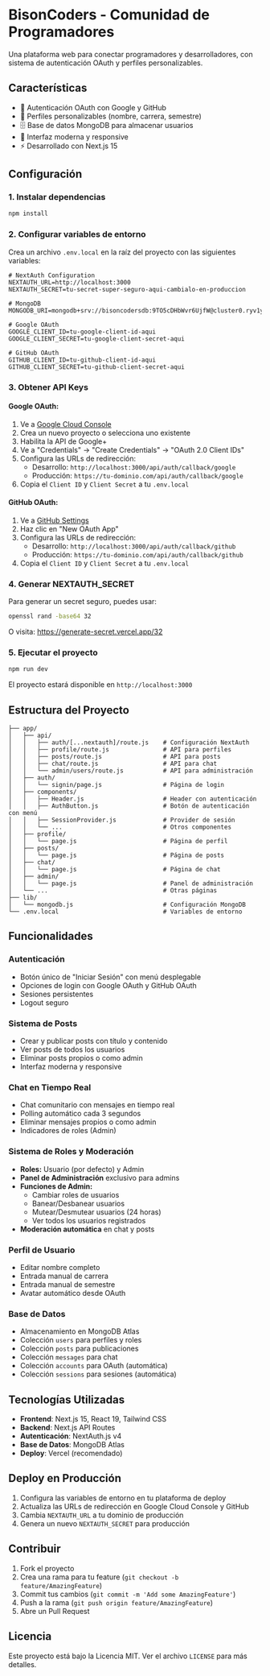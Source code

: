 # BisonCoders - Comunidad de Programadores

Una plataforma web para conectar programadores y desarrolladores, con sistema de autenticación OAuth y perfiles personalizables.

## Características

- 🔐 Autenticación OAuth con Google y GitHub
- 👤 Perfiles personalizables (nombre, carrera, semestre)
- 🗄️ Base de datos MongoDB para almacenar usuarios
- 🎨 Interfaz moderna y responsive
- ⚡ Desarrollado con Next.js 15

## Configuración

### 1. Instalar dependencias

```bash
npm install
```

### 2. Configurar variables de entorno

Crea un archivo `.env.local` en la raíz del proyecto con las siguientes variables:

```env
# NextAuth Configuration
NEXTAUTH_URL=http://localhost:3000
NEXTAUTH_SECRET=tu-secret-super-seguro-aqui-cambialo-en-produccion

# MongoDB
MONGODB_URI=mongodb+srv://bisoncodersdb:9TO5cDHbWvr6UjfW@cluster0.ryv1yjy.mongodb.net/

# Google OAuth
GOOGLE_CLIENT_ID=tu-google-client-id-aqui
GOOGLE_CLIENT_SECRET=tu-google-client-secret-aqui

# GitHub OAuth
GITHUB_CLIENT_ID=tu-github-client-id-aqui
GITHUB_CLIENT_SECRET=tu-github-client-secret-aqui
```

### 3. Obtener API Keys

#### Google OAuth:
1. Ve a [Google Cloud Console](https://console.cloud.google.com/)
2. Crea un nuevo proyecto o selecciona uno existente
3. Habilita la API de Google+ 
4. Ve a "Credentials" → "Create Credentials" → "OAuth 2.0 Client IDs"
5. Configura las URLs de redirección:
   - Desarrollo: `http://localhost:3000/api/auth/callback/google`
   - Producción: `https://tu-dominio.com/api/auth/callback/google`
6. Copia el `Client ID` y `Client Secret` a tu `.env.local`

#### GitHub OAuth:
1. Ve a [GitHub Settings](https://github.com/settings/developers)
2. Haz clic en "New OAuth App"
3. Configura las URLs de redirección:
   - Desarrollo: `http://localhost:3000/api/auth/callback/github`
   - Producción: `https://tu-dominio.com/api/auth/callback/github`
4. Copia el `Client ID` y `Client Secret` a tu `.env.local`

### 4. Generar NEXTAUTH_SECRET

Para generar un secret seguro, puedes usar:

```bash
openssl rand -base64 32
```

O visita: https://generate-secret.vercel.app/32

### 5. Ejecutar el proyecto

```bash
npm run dev
```

El proyecto estará disponible en `http://localhost:3000`

## Estructura del Proyecto

```
├── app/
│   ├── api/
│   │   ├── auth/[...nextauth]/route.js    # Configuración NextAuth
│   │   ├── profile/route.js               # API para perfiles
│   │   ├── posts/route.js                 # API para posts
│   │   ├── chat/route.js                  # API para chat
│   │   └── admin/users/route.js           # API para administración
│   ├── auth/
│   │   └── signin/page.js                 # Página de login
│   ├── components/
│   │   ├── Header.js                      # Header con autenticación
│   │   ├── AuthButton.js                  # Botón de autenticación con menú
│   │   ├── SessionProvider.js             # Provider de sesión
│   │   └── ...                            # Otros componentes
│   ├── profile/
│   │   └── page.js                        # Página de perfil
│   ├── posts/
│   │   └── page.js                        # Página de posts
│   ├── chat/
│   │   └── page.js                        # Página de chat
│   ├── admin/
│   │   └── page.js                        # Panel de administración
│   └── ...                                # Otras páginas
├── lib/
│   └── mongodb.js                         # Configuración MongoDB
└── .env.local                             # Variables de entorno
```

## Funcionalidades

### Autenticación
- Botón único de "Iniciar Sesión" con menú desplegable
- Opciones de login con Google OAuth y GitHub OAuth
- Sesiones persistentes
- Logout seguro

### Sistema de Posts
- Crear y publicar posts con título y contenido
- Ver posts de todos los usuarios
- Eliminar posts propios o como admin
- Interfaz moderna y responsive

### Chat en Tiempo Real
- Chat comunitario con mensajes en tiempo real
- Polling automático cada 3 segundos
- Eliminar mensajes propios o como admin
- Indicadores de roles (Admin)

### Sistema de Roles y Moderación
- **Roles:** Usuario (por defecto) y Admin
- **Panel de Administración** exclusivo para admins
- **Funciones de Admin:**
  - Cambiar roles de usuarios
  - Banear/Desbanear usuarios
  - Mutear/Desmutear usuarios (24 horas)
  - Ver todos los usuarios registrados
- **Moderación automática** en chat y posts

### Perfil de Usuario
- Editar nombre completo
- Entrada manual de carrera
- Entrada manual de semestre
- Avatar automático desde OAuth

### Base de Datos
- Almacenamiento en MongoDB Atlas
- Colección `users` para perfiles y roles
- Colección `posts` para publicaciones
- Colección `messages` para chat
- Colección `accounts` para OAuth (automática)
- Colección `sessions` para sesiones (automática)

## Tecnologías Utilizadas

- **Frontend**: Next.js 15, React 19, Tailwind CSS
- **Backend**: Next.js API Routes
- **Autenticación**: NextAuth.js v4
- **Base de Datos**: MongoDB Atlas
- **Deploy**: Vercel (recomendado)

## Deploy en Producción

1. Configura las variables de entorno en tu plataforma de deploy
2. Actualiza las URLs de redirección en Google Cloud Console y GitHub
3. Cambia `NEXTAUTH_URL` a tu dominio de producción
4. Genera un nuevo `NEXTAUTH_SECRET` para producción

## Contribuir

1. Fork el proyecto
2. Crea una rama para tu feature (`git checkout -b feature/AmazingFeature`)
3. Commit tus cambios (`git commit -m 'Add some AmazingFeature'`)
4. Push a la rama (`git push origin feature/AmazingFeature`)
5. Abre un Pull Request

## Licencia

Este proyecto está bajo la Licencia MIT. Ver el archivo `LICENSE` para más detalles.



